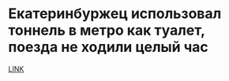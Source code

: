 # Екатеринбуржец использовал тоннель в метро как туалет, поезда не ходили целый час



[LINK](https://varlamov.ru/2716325.html)